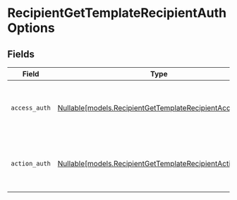 # RecipientGetTemplateRecipientAuthOptions


## Fields

| Field                                                                                                            | Type                                                                                                             | Required                                                                                                         | Description                                                                                                      |
| ---------------------------------------------------------------------------------------------------------------- | ---------------------------------------------------------------------------------------------------------------- | ---------------------------------------------------------------------------------------------------------------- | ---------------------------------------------------------------------------------------------------------------- |
| `access_auth`                                                                                                    | [Nullable[models.RecipientGetTemplateRecipientAccessAuth]](../models/recipientgettemplaterecipientaccessauth.md) | :heavy_check_mark:                                                                                               | The type of authentication required for the recipient to access the document.                                    |
| `action_auth`                                                                                                    | [Nullable[models.RecipientGetTemplateRecipientActionAuth]](../models/recipientgettemplaterecipientactionauth.md) | :heavy_check_mark:                                                                                               | The type of authentication required for the recipient to sign the document.                                      |